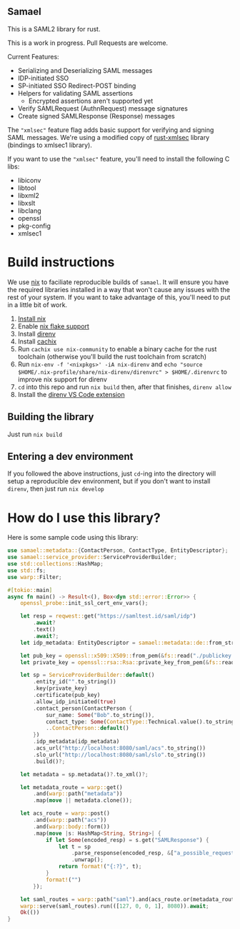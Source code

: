 ## Samael

This is a SAML2 library for rust.

This is a work in progress. Pull Requests are welcome.

Current Features:

- Serializing and Deserializing SAML messages
- IDP-initiated SSO
- SP-initiated SSO Redirect-POST binding
- Helpers for validating SAML assertions
  - Encrypted assertions aren't supported yet
- Verify SAMLRequest (AuthnRequest) message signatures
- Create signed SAMLResponse (Response) messages

The `"xmlsec"` feature flag adds basic support for verifying and signing SAML messages. We're using a modified copy of [rust-xmlsec](https://github.com/voipir/rust-xmlsec) library (bindings to xmlsec1 library).

If you want to use the `"xmlsec"` feature, you'll need to install the following C libs:

- libiconv
- libtool
- libxml2
- libxslt
- libclang
- openssl
- pkg-config
- xmlsec1

# Build instructions

We use [nix](https://nixos.org/download.html) to faciliate reproducible builds of `samael`.
It will ensure you have the required libraries installed in a way that won't cause any issues with the rest of your system.
If you want to take advantage of this, you'll need to put in a little bit of work.

1. [Install nix](https://nixos.org/download.html)
2. Enable [nix flake support](https://nixos.wiki/wiki/Flakes#Non-NixOS)
3. Install [direnv](https://direnv.net/)
4. Install [cachix](https://docs.cachix.org/installation)
5. Run `cachix use nix-community` to enable a binary cache for the rust toolchain (otherwise you'll build the rust toolchain from scratch)
6. Run `nix-env -f '<nixpkgs>' -iA nix-direnv` and `echo "source $HOME/.nix-profile/share/nix-direnv/direnvrc" > $HOME/.direnvrc` to improve nix support for direnv
7. `cd` into this repo and run `nix build` then, after that finishes, `direnv allow`
8. Install the [direnv VS Code extension](https://marketplace.visualstudio.com/items?itemName=mkhl.direnv)

## Building the library

Just run `nix build`

## Entering a dev environment

If you followed the above instructions, just `cd`-ing into the directory will setup a reproducible dev environment,
but if you don't want to install `direnv`, then just run `nix develop`

# How do I use this library?

Here is some sample code using this library:

```rust
use samael::metadata::{ContactPerson, ContactType, EntityDescriptor};
use samael::service_provider::ServiceProviderBuilder;
use std::collections::HashMap;
use std::fs;
use warp::Filter;

#[tokio::main]
async fn main() -> Result<(), Box<dyn std::error::Error>> {
    openssl_probe::init_ssl_cert_env_vars();

    let resp = reqwest::get("https://samltest.id/saml/idp")
        .await?
        .text()
        .await?;
    let idp_metadata: EntityDescriptor = samael::metadata::de::from_str(&resp)?;

    let pub_key = openssl::x509::X509::from_pem(&fs::read("./publickey.cer")?)?;
    let private_key = openssl::rsa::Rsa::private_key_from_pem(&fs::read("./privatekey.pem")?)?;

    let sp = ServiceProviderBuilder::default()
        .entity_id("".to_string())
        .key(private_key)
        .certificate(pub_key)
        .allow_idp_initiated(true)
        .contact_person(ContactPerson {
            sur_name: Some("Bob".to_string()),
            contact_type: Some(ContactType::Technical.value().to_string()),
            ..ContactPerson::default()
        })
        .idp_metadata(idp_metadata)
        .acs_url("http://localhost:8080/saml/acs".to_string())
        .slo_url("http://localhost:8080/saml/slo".to_string())
        .build()?;

    let metadata = sp.metadata()?.to_xml()?;

    let metadata_route = warp::get()
        .and(warp::path("metadata"))
        .map(move || metadata.clone());

    let acs_route = warp::post()
        .and(warp::path("acs"))
        .and(warp::body::form())
        .map(move |s: HashMap<String, String>| {
            if let Some(encoded_resp) = s.get("SAMLResponse") {
                let t = sp
                    .parse_response(encoded_resp, &["a_possible_request_id".to_string()])
                    .unwrap();
                return format!("{:?}", t);
            }
            format!("")
        });

    let saml_routes = warp::path("saml").and(acs_route.or(metadata_route));
    warp::serve(saml_routes).run(([127, 0, 0, 1], 8080)).await;
    Ok(())
}
```
